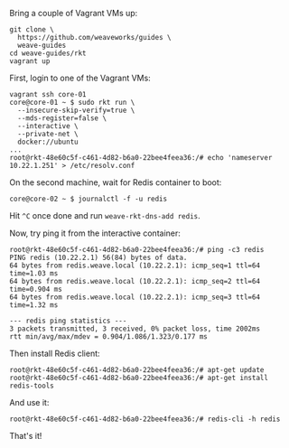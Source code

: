 Bring a couple of Vagrant VMs up:
```
git clone \
  https://github.com/weaveworks/guides \
  weave-guides
cd weave-guides/rkt
vagrant up
```

First, login to one of the Vagrant VMs:
```
vagrant ssh core-01
core@core-01 ~ $ sudo rkt run \
  --insecure-skip-verify=true \
  --mds-register=false \
  --interactive \
  --private-net \
  docker://ubuntu
...
root@rkt-48e60c5f-c461-4d82-b6a0-22bee4feea36:/# echo 'nameserver 10.22.1.251' > /etc/resolv.conf 
```

On the second machine, wait for Redis container to boot:
```
core@core-02 ~ $ journalctl -f -u redis
```

Hit `^C` once done and run `weave-rkt-dns-add redis`.

Now, try ping it from the interactive container:
```
root@rkt-48e60c5f-c461-4d82-b6a0-22bee4feea36:/# ping -c3 redis
PING redis (10.22.2.1) 56(84) bytes of data.
64 bytes from redis.weave.local (10.22.2.1): icmp_seq=1 ttl=64 time=1.03 ms
64 bytes from redis.weave.local (10.22.2.1): icmp_seq=2 ttl=64 time=0.904 ms
64 bytes from redis.weave.local (10.22.2.1): icmp_seq=3 ttl=64 time=1.32 ms

--- redis ping statistics ---
3 packets transmitted, 3 received, 0% packet loss, time 2002ms
rtt min/avg/max/mdev = 0.904/1.086/1.323/0.177 ms
```

Then install Redis client:
```
root@rkt-48e60c5f-c461-4d82-b6a0-22bee4feea36:/# apt-get update
root@rkt-48e60c5f-c461-4d82-b6a0-22bee4feea36:/# apt-get install redis-tools
```

And use it:
```
root@rkt-48e60c5f-c461-4d82-b6a0-22bee4feea36:/# redis-cli -h redis
```

That's it!
